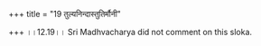 +++
title = "19 तुल्यनिन्दास्तुतिर्मौनी"

+++
।।12.19।। Sri Madhvacharya did not comment on this sloka.
